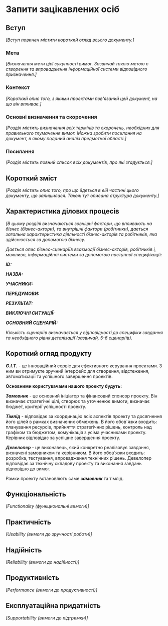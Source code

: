 # Запити зацікавлених осіб

## Вступ

*[Вступ повинен містити короткий огляд всього документу.]*

### Мета

*[Визначення мети цієї сукупності вимог. Зазвичай такою метою є створення та впровадження 
 інформаційної системи відповідного призначення.]*

### Контекст

*[Короткий опис того, з якими проектами пов'язаний цей документ, на що він впливає.]*


### Основні визначення та скорочення

*[Розділ містить визначення всіх термінів та скорочень, необхідних для правильного
тлумачення вимог. Можна зробити посилання на документ, в якому поданий аналіз предметної області.]*


### Посилання

*[Розділ містить повний список всіх документів, про які згадується.]*


## Короткий зміст

*[Розділ містить опис того, про що йдеться в еій частині цього документу, що залишилася. 
Також тут описана структура документу.]*

## Характеристика ділових процесів

*[В цьому розділі визначаються зовнішні фактори, що впливають на бізнес (бізнес-актори), 
та внутрішні фактори (робітники), дається загальна характеристика діяльності бізнес-акторів 
та робітників, яка здійснюється за допомогою бізнесу.*

*Дається опис бізнес-сценаріїв взаємодії бізнес-акторів, робітників і, можливо, інформаційної системи за допомогою наступної
специфікації:*

   
***ID:***
    
***НАЗВА:***
    
***УЧАСНИКИ:***

***ПЕРЕДУМОВИ:***

***РЕЗУЛЬТАТ:***

***ВИКЛЮЧНІ СИТУАЦІЇ:***

***ОСНОВНИЙ СЦЕНАРІЙ:***

*Кількість сценаріїв визначається у відповідності до специфіки завдання та необхідного 
рівня деталізації (зазвичай, 5-6 сценаріїв).*

## Короткий огляд продукту

***G.I.T.*** - це інноваційний сервіс для ефективного керування проектами. З ним ви отримуєте зручний інтерфейс для створення, відстеження, автоматизації та успішного завершення проектів.

**Основними користувачами нашого проекту будуть:**

***Замовник*** - це основний ініціатор та фінансовий спонсор проекту. Він визначає стратегічні цілі, створює та уточненює вимоги, визначає бюджет, критерії успішності проекту.

***Тімлід*** - відповідає за координацію всіх аспектів проекту та досягнення його цілей в рамках визначених обмежень. В його обов`язки входить: планування ресурсів, прийняття стратегічних рішень, контроль над графіком та бюджетом, комунікація з усіма учасниками проекту. Керівник відповідає за успішне завершення проекту.

***Девелопер*** - це виконавець, який конкретно реалізовує завдання, визначені замовником та керівником. В його обов`язки входить: розробка, тестування, впровадження технічних рішень. Девелопер відповідає за технічну складову проекту та виконання завдань відповідно до вимог.

Рамки проекту встановлють саме ***замовник*** та тімлід.

## Функціональність

*[Functionality (функциональні вимоги)]*

## Практичність

*[Usability (вимоги до зручності роботи)]*

## Надійність

*[Reliability (вимоги до надійності)]*

## Продуктивність

*[Performance (вимоги до продуктивності)]*

## Експлуатаційна придатність

*[Supportability (вимоги до підтримки)]*
